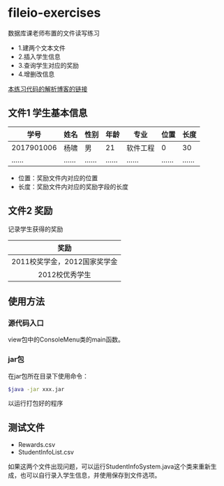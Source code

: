 # fileio-exercises

数据库课老师布置的文件读写练习

- 1.建两个文本文件
- 2.插入学生信息
- 3.查询学生对应的奖励
- 4.增删改信息



[本练习代码的解析博客的链接](http://yxchangingself.xyz/posts/java_simple_studentInfoSystem/)



## 文件1 学生基本信息

| 学号       | 姓名 | 性别 | 年龄 | 专业     | 位置 | 长度 |
| ---------- | ---- | ---- | ---- | -------- | ---- | ---- |
| 2017901006 | 杨啸 | 男   | 21   | 软件工程 | 0    | 30   |
| ……         | ……   | ……   | ……   | ……       | ……   | ……   |

- 位置：奖励文件内对应的位置
- 长度：奖励文件内对应的奖励字段的长度

## 文件2 奖励

记录学生获得的奖励

|             奖励             |
| :--------------------------: |
| 2011校奖学金，2012国家奖学金 |
|        2012校优秀学生        |

## 使用方法

### 源代码入口

view包中的ConsoleMenu类的main函数。

### jar包

在jar包所在目录下使用命令：

```bash
$java -jar xxx.jar
```

以运行打包好的程序

## 测试文件

- Rewards.csv
- StudentInfoList.csv

如果这两个文件出现问题，可以运行StudentInfoSystem.java这个类来重新生成，也可以自行录入学生信息，并使用保存到文件选项。

